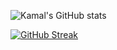 ![Kamal's GitHub stats](https://github-readme-stats.vercel.app/api?username=kamalchafik&show_icons=true&theme=radical)

[![GitHub Streak](https://github-readme-streak-stats.herokuapp.com?user=kamalchafik&theme=radical&border_radius=3.6)](https://git.io/streak-stats)
